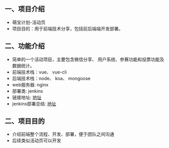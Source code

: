 ## 一、项目介绍
- 萌宝计划-活动页
- 项目目的：用于前端技术分享，包括前后端端开发部署。
## 二、功能介绍
- 简单的一个活动项目，主要包含微信分享、 用户系统、参赛功能和投票功能及数据统计。
- 前端技术栈：vue、 vue-cli
- 后端技术栈：node、 koa、 mongoose
- web服务器: nginx
- 部署类: jenkins
- 链接地址: <a href="http://lovebhs.xyz/activity">地址</a>
- jenkins部署总结: <a href="https://www.jianshu.com/p/9049efacdbdb">地址</a>
## 二、项目目的
- 介绍前端整个流程、开发、部署，便于团队之间沟通
- 后续类似活动页可以开发
    

